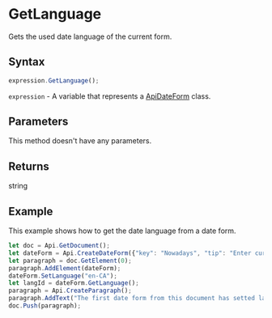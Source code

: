 # GetLanguage

Gets the used date language of the current form.

## Syntax

```javascript
expression.GetLanguage();
```

`expression` - A variable that represents a [ApiDateForm](../ApiDateForm.md) class.

## Parameters

This method doesn't have any parameters.

## Returns

string

## Example

This example shows how to get the date language from a date form.

```javascript editor-docx
let doc = Api.GetDocument();
let dateForm = Api.CreateDateForm({"key": "Nowadays", "tip": "Enter current date", "required": true, "placeholder": "Your date here", "format": "mm.dd.yyyy", "lang": "en-US"});
let paragraph = doc.GetElement(0);
paragraph.AddElement(dateForm);
dateForm.SetLanguage("en-CA");
let langId = dateForm.GetLanguage();
paragraph = Api.CreateParagraph();
paragraph.AddText("The first date form from this document has setted language: " + langId);
doc.Push(paragraph);
```
